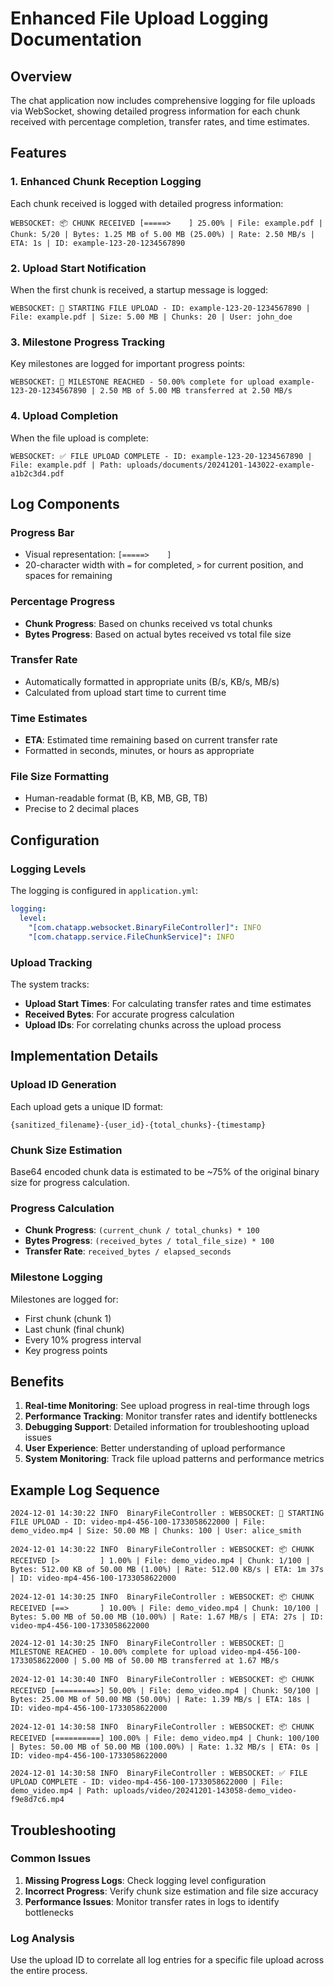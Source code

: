 # Enhanced File Upload Logging Documentation

## Overview

The chat application now includes comprehensive logging for file uploads via WebSocket, showing detailed progress information for each chunk received with percentage completion, transfer rates, and time estimates.

## Features

### 1. Enhanced Chunk Reception Logging

Each chunk received is logged with detailed progress information:

```
WEBSOCKET: 📦 CHUNK RECEIVED [=====>    ] 25.00% | File: example.pdf | Chunk: 5/20 | Bytes: 1.25 MB of 5.00 MB (25.00%) | Rate: 2.50 MB/s | ETA: 1s | ID: example-123-20-1234567890
```

### 2. Upload Start Notification

When the first chunk is received, a startup message is logged:

```
WEBSOCKET: 🚀 STARTING FILE UPLOAD - ID: example-123-20-1234567890 | File: example.pdf | Size: 5.00 MB | Chunks: 20 | User: john_doe
```

### 3. Milestone Progress Tracking

Key milestones are logged for important progress points:

```
WEBSOCKET: 🎯 MILESTONE REACHED - 50.00% complete for upload example-123-20-1234567890 | 2.50 MB of 5.00 MB transferred at 2.50 MB/s
```

### 4. Upload Completion

When the file upload is complete:

```
WEBSOCKET: ✅ FILE UPLOAD COMPLETE - ID: example-123-20-1234567890 | File: example.pdf | Path: uploads/documents/20241201-143022-example-a1b2c3d4.pdf
```

## Log Components

### Progress Bar
- Visual representation: `[=====>    ]`
- 20-character width with `=` for completed, `>` for current position, and spaces for remaining

### Percentage Progress
- **Chunk Progress**: Based on chunks received vs total chunks
- **Bytes Progress**: Based on actual bytes received vs total file size

### Transfer Rate
- Automatically formatted in appropriate units (B/s, KB/s, MB/s)
- Calculated from upload start time to current time

### Time Estimates
- **ETA**: Estimated time remaining based on current transfer rate
- Formatted in seconds, minutes, or hours as appropriate

### File Size Formatting
- Human-readable format (B, KB, MB, GB, TB)
- Precise to 2 decimal places

## Configuration

### Logging Levels

The logging is configured in `application.yml`:

```yaml
logging:
  level:
    "[com.chatapp.websocket.BinaryFileController]": INFO
    "[com.chatapp.service.FileChunkService]": INFO
```

### Upload Tracking

The system tracks:
- **Upload Start Times**: For calculating transfer rates and time estimates
- **Received Bytes**: For accurate progress calculation
- **Upload IDs**: For correlating chunks across the upload process

## Implementation Details

### Upload ID Generation

Each upload gets a unique ID format:
```
{sanitized_filename}-{user_id}-{total_chunks}-{timestamp}
```

### Chunk Size Estimation

Base64 encoded chunk data is estimated to be ~75% of the original binary size for progress calculation.

### Progress Calculation

- **Chunk Progress**: `(current_chunk / total_chunks) * 100`
- **Bytes Progress**: `(received_bytes / total_file_size) * 100`
- **Transfer Rate**: `received_bytes / elapsed_seconds`

### Milestone Logging

Milestones are logged for:
- First chunk (chunk 1)
- Last chunk (final chunk)
- Every 10% progress interval
- Key progress points

## Benefits

1. **Real-time Monitoring**: See upload progress in real-time through logs
2. **Performance Tracking**: Monitor transfer rates and identify bottlenecks
3. **Debugging Support**: Detailed information for troubleshooting upload issues
4. **User Experience**: Better understanding of upload performance
5. **System Monitoring**: Track file upload patterns and performance metrics

## Example Log Sequence

```
2024-12-01 14:30:22 INFO  BinaryFileController : WEBSOCKET: 🚀 STARTING FILE UPLOAD - ID: video-mp4-456-100-1733058622000 | File: demo_video.mp4 | Size: 50.00 MB | Chunks: 100 | User: alice_smith

2024-12-01 14:30:22 INFO  BinaryFileController : WEBSOCKET: 📦 CHUNK RECEIVED [>         ] 1.00% | File: demo_video.mp4 | Chunk: 1/100 | Bytes: 512.00 KB of 50.00 MB (1.00%) | Rate: 512.00 KB/s | ETA: 1m 37s | ID: video-mp4-456-100-1733058622000

2024-12-01 14:30:25 INFO  BinaryFileController : WEBSOCKET: 📦 CHUNK RECEIVED [==>       ] 10.00% | File: demo_video.mp4 | Chunk: 10/100 | Bytes: 5.00 MB of 50.00 MB (10.00%) | Rate: 1.67 MB/s | ETA: 27s | ID: video-mp4-456-100-1733058622000

2024-12-01 14:30:25 INFO  BinaryFileController : WEBSOCKET: 🎯 MILESTONE REACHED - 10.00% complete for upload video-mp4-456-100-1733058622000 | 5.00 MB of 50.00 MB transferred at 1.67 MB/s

2024-12-01 14:30:40 INFO  BinaryFileController : WEBSOCKET: 📦 CHUNK RECEIVED [=========>] 50.00% | File: demo_video.mp4 | Chunk: 50/100 | Bytes: 25.00 MB of 50.00 MB (50.00%) | Rate: 1.39 MB/s | ETA: 18s | ID: video-mp4-456-100-1733058622000

2024-12-01 14:30:58 INFO  BinaryFileController : WEBSOCKET: 📦 CHUNK RECEIVED [==========] 100.00% | File: demo_video.mp4 | Chunk: 100/100 | Bytes: 50.00 MB of 50.00 MB (100.00%) | Rate: 1.32 MB/s | ETA: 0s | ID: video-mp4-456-100-1733058622000

2024-12-01 14:30:58 INFO  BinaryFileController : WEBSOCKET: ✅ FILE UPLOAD COMPLETE - ID: video-mp4-456-100-1733058622000 | File: demo_video.mp4 | Path: uploads/video/20241201-143058-demo_video-f9e8d7c6.mp4
```

## Troubleshooting

### Common Issues

1. **Missing Progress Logs**: Check logging level configuration
2. **Incorrect Progress**: Verify chunk size estimation and file size accuracy
3. **Performance Issues**: Monitor transfer rates in logs to identify bottlenecks

### Log Analysis

Use the upload ID to correlate all log entries for a specific file upload across the entire process.
